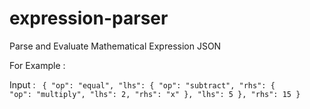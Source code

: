 # expression-parser
Parse and Evaluate Mathematical Expression JSON 

For Example :

Input : 
<code>
{
  "op": "equal",
  "lhs": {
    "op": "subtract",
    "rhs": {
      "op": "multiply",
      "lhs": 2,
      "rhs": "x"
    },
    "lhs": 5
  },
  "rhs": 15
}
</code>
